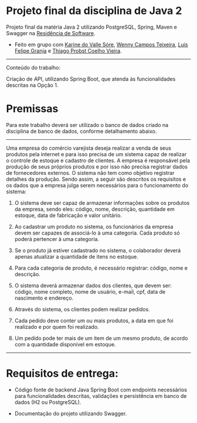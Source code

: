 # Projeto final da disciplina de Java 2
Projeto final da matéria Java 2 utilizando PostgreSQL, Spring, Maven e Swagger na [Residência de Software](http://serratec.org/residencia-de-software/).

- Feito em grupo com [Karine do Valle Sóre](https://github.com/KarinedoValle), [Wenny Campos Teixeira](https://github.com/wennycampos), [Luis Felipe Granja](https://github.com/lfcgranja) e [Thiago Probst Coelho Vieira](https://github.com/ThiagoProbst).

------------------------------------------------------------------------------------------------------------------------------------------
Conteúdo do trabalho:

Criação de API, utilizando Spring Boot, que atenda às funcionalidades descritas na Opção 1.

# Premissas

Para este trabalho deverá ser utilizado o banco de dados criado na disciplina de banco de dados, conforme detalhamento abaixo.

-----------------------------------------------------------------------------------------------------------------------------------------

Uma empresa do comércio varejista deseja realizar a venda de seus produtos pela internet e para isso precisa de um sistema capaz de realizar o controle de estoque e cadastro de clientes. A empresa é responsável pela produção de seus próprios produtos e por isso não precisa registrar dados de fornecedores externos. O sistema não tem como objetivo registrar detalhes da produção. Sendo assim, a seguir são descritos os requisitos e os dados que a empresa julga serem necessários para o funcionamento do sistema:

1. O sistema deve ser capaz de armazenar informações sobre os produtos da empresa, sendo eles: código, nome, descrição, quantidade em estoque, data de fabricação e valor unitário.

2. Ao cadastrar um produto no sistema, os funcionários da empresa devem ser capazes de associá-lo à uma categoria. Cada produto só poderá pertencer à uma categoria.

3. Se o produto já estiver cadastrado no sistema, o colaborador deverá apenas atualizar a quantidade de itens no estoque.

4. Para cada categoria de produto, é necessário registrar: código, nome e descrição.

5. O sistema deverá armazenar dados dos clientes, que devem ser: código, nome completo, nome de usuário, e-mail, cpf, data de nascimento e endereço.

6. Através do sistema, os clientes podem realizar pedidos.

7. Cada pedido deve conter um ou mais produtos, a data em que foi realizado e por quem foi realizado.

8. Um pedido pode ter mais de um item de um mesmo produto, de acordo com a quantidade disponível em estoque.


---------------------------------------------------------------------------------------------------------------------------------------------
# Requisitos de entrega:
	
- Código fonte de backend Java Spring Boot com endpoints necessários para funcionalidades descritas, validações e persistência em banco de dados (H2 ou PostgreSQL).

- Documentação do projeto utilizando Swagger.
